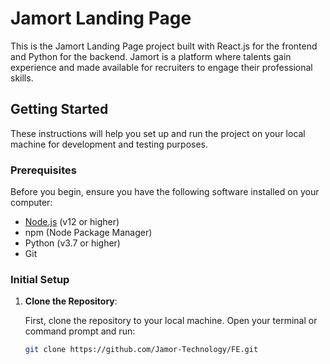# Jamort Landing Page

This is the Jamort Landing Page project built with React.js for the frontend and Python for the backend. Jamort is a platform where talents gain experience and made available for recruiters to engage their professional skills.

## Getting Started

These instructions will help you set up and run the project on your local machine for development and testing purposes.

### Prerequisites

Before you begin, ensure you have the following software installed on your computer:

- [Node.js](https://nodejs.org/) (v12 or higher)
- npm (Node Package Manager)
- Python (v3.7 or higher)
- Git

### Initial Setup

1. **Clone the Repository**:

   First, clone the repository to your local machine. Open your terminal or command prompt and run:

   ```bash
   git clone https://github.com/Jamor-Technology/FE.git
